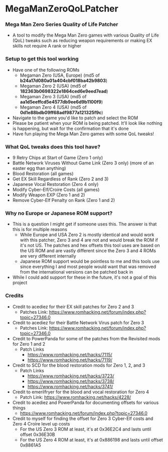 # MegaManZeroQoLPatcher

### Mega Man Zero Series Quality of Life Patcher
* A tool to modify the Mega Man Zero games with various Quality of Life (QoL) tweaks such as reducing weapon requirements or making EX skills not require A rank or higher

### Setup to get this tool working
* Have one of the following ROMs
  * Megaman Zero (USA, Europe) (md5 of **b24a17d080a01a404cbf018ba42b9803**)
  * Megaman Zero 2 (USA) (md5 of **182363b0698322e1864ced6e9eed7ead**)
  * Megaman Zero 3 (USA) (md5 of **aa1d5eeffcd5e4577db9ee6d9b1100f9**)
  * Megaman Zero 4 (USA) (md5 of **0d1e88bdb09ff68adf9877a121325f9c**)
* Navigate to the game you'd like to patch and select the ROM
* Please be patient when your ROM is being patched. It'll look like nothing is happening, but wait for the confirmation that it's done
* Have fun playing the Mega Man Zero games with some QoL tweaks!

### What QoL tweaks does this tool have?
* 9 Retry Chips at Start of Game (Zero 1 only)
* Battle Network Viruses Without Game Link (Zero 3 only) (more of an easter egg than anything)
* Blood Restoration (all games)
* Get EX Skill Regardless of Rank (Zero 2 and 3)
* Japanese Vocal Restoration (Zero 4 only)
* Modify Cyber-Elf/Croire Costs (all games)
* Modify Weapon EXP (Zero 1 and 2)
* Remove Cyber-Elf Penalty on Rank (Zero 1 and 2)

### Why no Europe or Japanese ROM support?
* This is a question I might get if someone uses this. The answer is that this is for multiple reasons
  * While Europe and USA Zero 2 is mostly identical and would work with this patcher, Zero 3 and 4 are not and would break the ROM if it's not US. The patches and hex offsets this tool uses are based on the US ROM and are vastly different since the Zero 3 and 4 ROMs are very different internally
  * Japanese ROM support would be pointless to me and this tools use since everything I and most people would want that was removed from the international versions can be patched back in
* While I could add support for these in the future, it's not a goal of this project

### Credits
* Credit to acediez for their EX skill patches for Zero 2 and 3
  * Patches Link: https://www.romhacking.net/forum/index.php?topic=27346.0
* Credit to acediez for their Battle Network Virus patch for Zero 3
  * Patches Link: https://www.romhacking.net/forum/index.php?topic=27346.0
* Credit to PowerPanda for some of the patches from the Revisited mods for Zero 1 and 2
  * Patch Links
    * https://www.romhacking.net/hacks/7115/
    * https://www.romhacking.net/hacks/7119/
* Credit to SCD for the blood restoration mods for Zero 1, 2, and 3
  * Patch Links
    * https://www.romhacking.net/hacks/3723/
    * https://www.romhacking.net/hacks/3738/
    * https://www.romhacking.net/hacks/3741/
* Credit to emerilfryer for the blood and vocal restoration for Zero 4
  * Patch Link: https://www.romhacking.net/hacks/4228/
* Credit to acediez and PowerPanda for documenting offsets for various things
  * https://www.romhacking.net/forum/index.php?topic=27346.0
* Credit to myself for finding the offset for Zero 3 Cyber-Elf costs and Zero 4 Croire level up costs
  * For the US Zero 3 ROM at least, it's at 0x36E2C4 and lasts until offset 0x36E30B
  * For the US Zero 4 ROM at least, it's at 0x886198 and lasts until offset 0x8861A5